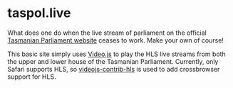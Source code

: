 # taspol.live
What does one do when the live stream of parliament on the official [Tasmanian Parliament website](http://www.parliament.tas.gov.au) ceases to work. Make your own of course!

This basic site simply uses [Video.js](http://videojs.com/) to play the HLS live streams from both the upper and lower house of the Tasmanian Parliament. Currently, only Safari supports HLS, so [videojs-contrib-hls](https://github.com/videojs/videojs-contrib-hls) is used to add crossbrowser support for HLS.
